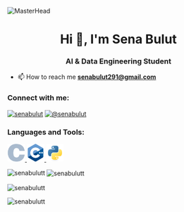 ![MasterHead](https://miro.medium.com/v2/format:webp/1*CmjmgiI3Sr6oByNZ81pkhQ.jpeg)


<h1 align="center">Hi 👋, I'm Sena Bulut</h1>
<h3 align="center">AI & Data Engineering Student</h3>

- 📫 How to reach me **senabulut291@gmail.com**

<h3 align="left">Connect with me:</h3>
<p align="left">
<a href="https://linkedin.com/in/senabulut" target="blank"><img align="center" src="https://raw.githubusercontent.com/rahuldkjain/github-profile-readme-generator/master/src/images/icons/Social/linked-in-alt.svg" alt="senabulut" height="30" width="40" /></a>
<a href="https://medium.com/@senabulut" target="blank"><img align="center" src="https://raw.githubusercontent.com/rahuldkjain/github-profile-readme-generator/master/src/images/icons/Social/medium.svg" alt="@senabulut" height="30" width="40" /></a>
</p>

<h3 align="left">Languages and Tools:</h3>
<p align="left"> <a href="https://www.cprogramming.com/" target="_blank" rel="noreferrer"> <img src="https://raw.githubusercontent.com/devicons/devicon/master/icons/c/c-original.svg" alt="c" width="40" height="40"/> </a> <a href="https://www.w3schools.com/cpp/" target="_blank" rel="noreferrer"> <img src="https://raw.githubusercontent.com/devicons/devicon/master/icons/cplusplus/cplusplus-original.svg" alt="cplusplus" width="40" height="40"/> </a> <a href="https://www.python.org" target="_blank" rel="noreferrer"> <img src="https://raw.githubusercontent.com/devicons/devicon/master/icons/python/python-original.svg" alt="python" width="40" height="40"/> </a> </p>

<p><img align="left" src="https://github-readme-stats.vercel.app/api/top-langs?username=senabulutt&show_icons=true&locale=en&layout=compact" alt="senabulutt" /></p>

<p>&nbsp;<img align="center" src="https://github-readme-stats.vercel.app/api?username=senabulutt&show_icons=true&locale=en" alt="senabulutt" /></p>

<p><img align="center" src="https://github-readme-streak-stats.herokuapp.com/?user=senabulutt&" alt="senabulutt" /></p>
<p align="left"> <img src="https://komarev.com/ghpvc/?username=senabulutt&label=Profile%20views&color=0e75b6&style=flat" alt="senabulutt" /> </p>
